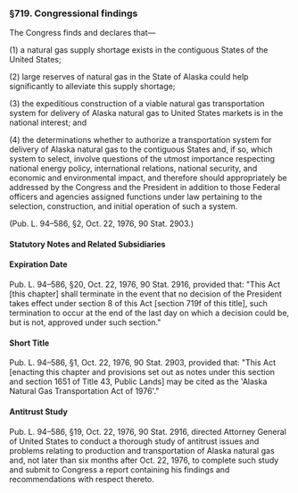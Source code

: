 ### §719. Congressional findings ###

The Congress finds and declares that—

(1) a natural gas supply shortage exists in the contiguous States of the United States;

(2) large reserves of natural gas in the State of Alaska could help significantly to alleviate this supply shortage;

(3) the expeditious construction of a viable natural gas transportation system for delivery of Alaska natural gas to United States markets is in the national interest; and

(4) the determinations whether to authorize a transportation system for delivery of Alaska natural gas to the contiguous States and, if so, which system to select, involve questions of the utmost importance respecting national energy policy, international relations, national security, and economic and environmental impact, and therefore should appropriately be addressed by the Congress and the President in addition to those Federal officers and agencies assigned functions under law pertaining to the selection, construction, and initial operation of such a system.

(Pub. L. 94–586, §2, Oct. 22, 1976, 90 Stat. 2903.)

#### **Statutory Notes and Related Subsidiaries** ####

#### Expiration Date ####

Pub. L. 94–586, §20, Oct. 22, 1976, 90 Stat. 2916, provided that: "This Act [this chapter] shall terminate in the event that no decision of the President takes effect under section 8 of this Act [section 719f of this title], such termination to occur at the end of the last day on which a decision could be, but is not, approved under such section."

#### Short Title ####

Pub. L. 94–586, §1, Oct. 22, 1976, 90 Stat. 2903, provided that: "This Act [enacting this chapter and provisions set out as notes under this section and section 1651 of Title 43, Public Lands] may be cited as the 'Alaska Natural Gas Transportation Act of 1976'."

#### Antitrust Study ####

Pub. L. 94–586, §19, Oct. 22, 1976, 90 Stat. 2916, directed Attorney General of United States to conduct a thorough study of antitrust issues and problems relating to production and transportation of Alaska natural gas and, not later than six months after Oct. 22, 1976, to complete such study and submit to Congress a report containing his findings and recommendations with respect thereto.